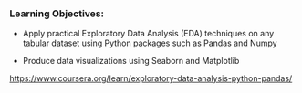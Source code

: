 ### Learning Objectives:

- Apply practical Exploratory Data Analysis (EDA) techniques on any tabular dataset using Python packages such as Pandas and Numpy

- Produce data visualizations using Seaborn and Matplotlib

https://www.coursera.org/learn/exploratory-data-analysis-python-pandas/

